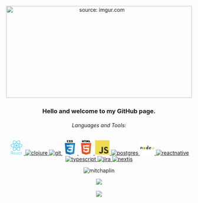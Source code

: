<p align="center">
<img src="https://i.imgur.com/iby7fcY.jpeg" title="source: imgur.com" width="100%" height="250" />
</p>

<h3 align="center">Hello and welcome to my GitHub page.</br>




<h6 align="center">Languages and Tools:</h6>
      <p align="center">
       <a href="https://reactjs.org/" target="_blank" rel="noreferrer">
          <img
            src="https://raw.githubusercontent.com/devicons/devicon/master/icons/react/react-original-wordmark.svg"
            alt="react"
            width="40"
            height="40"
          />
        </a>
        <a href="https://www.clojure.org/" target="_blank" rel="noreferrer">
          <img
            src="https://cdn.jsdelivr.net/gh/devicons/devicon@v2.15.1/icons/clojure/clojure-original.svg"
            alt="clojure"
            width="40"
            height="40"
          />
        </a>
        <a href="https://git-scm.com/" target="_blank" rel="noreferrer">
          <img
            src="https://www.vectorlogo.zone/logos/git-scm/git-scm-icon.svg"
            alt="git"
            width="40"
            height="40"
          />
        </a>
       <a
          href="https://www.w3schools.com/css/"
          target="_blank"
          rel="noreferrer"
        >
          <img
            src="https://raw.githubusercontent.com/devicons/devicon/master/icons/css3/css3-original-wordmark.svg"
            alt="css3"
            width="40"
            height="40"
          />
        </a>
        <a href="https://www.w3.org/html/" target="_blank" rel="noreferrer">
          <img
            src="https://raw.githubusercontent.com/devicons/devicon/master/icons/html5/html5-original-wordmark.svg"
            alt="html5"
            width="40"
            height="40"
          />
        </a>
        <a
          href="https://developer.mozilla.org/en-US/docs/Web/JavaScript"
          target="_blank"
          rel="noreferrer"
        >
          <img
            src="https://raw.githubusercontent.com/devicons/devicon/master/icons/javascript/javascript-original.svg"
            alt="javascript"
            width="40"
            height="40"
          />
        </a>
        <a href="https://www.postgresql.org/" target="_blank" rel="noreferrer">
          <img
            src="https://cdn.jsdelivr.net/gh/devicons/devicon@v2.15.1/icons/postgresql/postgresql-original-wordmark.svg"
            alt="postgres"
            width="40"
            height="40"
          />
        </a>
        <a href="https://nodejs.org" target="_blank" rel="noreferrer">
          <img
            src="https://raw.githubusercontent.com/devicons/devicon/master/icons/nodejs/nodejs-original-wordmark.svg"
            alt="nodejs"
            width="40"
            height="40"
          />
        </a>
        <a href="https://reactnative.dev/" target="_blank" rel="noreferrer">
          <img
            src="https://reactnative.dev/img/header_logo.svg"
            alt="reactnative"
            width="40"
            height="40"
          />
        </a>
        <a
          href="https://www.typescriptlang.org/"
          target="_blank"
          rel="noreferrer"
        >
          <img
            src="https://cdn.jsdelivr.net/gh/devicons/devicon/icons/typescript/typescript-original.svg"
            alt="typescript"
            width="40"
            height="40"
          />
        </a>
        <a
          href="https://www.atlassian.com/software/jira"
          target="_blank"
          rel="noreferrer"
        >
          <img
            src="https://cdn.jsdelivr.net/gh/devicons/devicon@v2.15.1/icons/jira/jira-plain-wordmark.svg"
            alt="jira"
            width="40"
            height="40"
          />
        </a>
         <a href="https://nextjs.org/" target="_blank" rel="noreferrer">
            <img
              src="https://cdn.jsdelivr.net/gh/devicons/devicon/icons/nextjs/nextjs-original-wordmark.svg"
              alt="nextjs"
              width="50%"
              height="5O%"
            />
          </a>
      </p>

<p align="center">
<img src="https://github-readme-stats.vercel.app/api/top-langs?username=mitchaplin&count_private=true&theme=tokyonight&layout=compact" alt="mitchaplin" /></p>

<p align="center">
  <a href="https://github.com/anuraghazra/github-readme-stats"><img src="https://github-readme-stats.vercel.app/api?username=mitchaplin&count_private=true&show_icons=true&theme=tokyonight"></a>
</p>
  
<p align="center">
<a href="https://git.io/streak-stats"><img src="http://github-readme-streak-stats.herokuapp.com?user=mitchaplin&count_private=true&theme=tokyonight&hide_border=true&date_format=%5BY.%5Dn.j"/></a>
</p>
